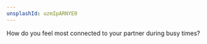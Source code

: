 ```yaml
---
unsplashId: uzmIpARNYE0
---
```


How do you feel most connected to your partner during busy times?


